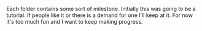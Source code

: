 Each folder contains some sort of milestone.
Initially this was going to be a tutorial. If people like it or there is a demand for one I'll keep at it. For now it's too much fun and I want to keep making progress.
